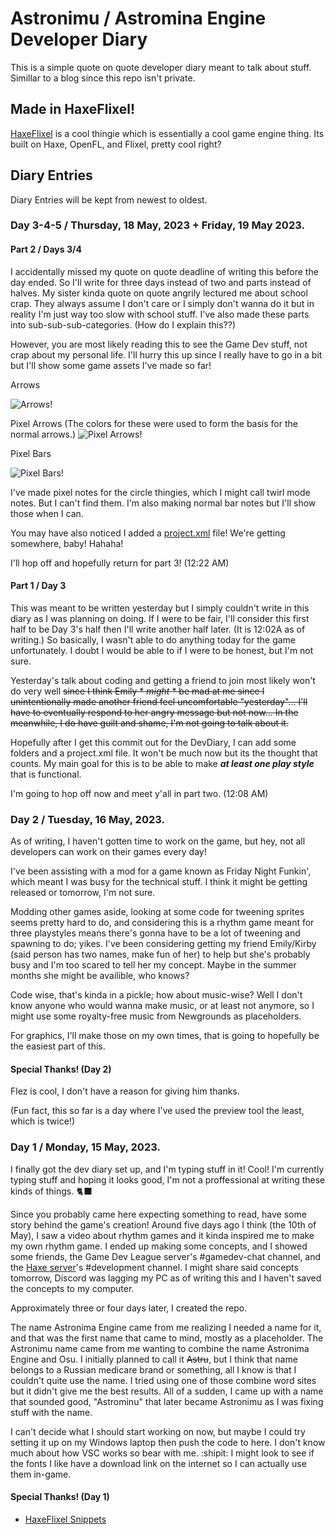 # Astronimu / Astromina Engine Developer Diary
This is a simple quote on quote developer diary meant to talk about stuff. Simillar to a blog since this repo isn't private.
## Made in HaxeFlixel!
[HaxeFlixel](https://haxeflixel.com) is a cool thingie which is essentially a cool game engine thing. Its built on Haxe, OpenFL, and Flixel, pretty cool right?
## Diary Entries

Diary Entries will be kept from newest to oldest.
### Day 3-4-5 / Thursday, 18 May, 2023 + Friday, 19 May 2023.
#### Part 2 / Days 3/4

I accidentally missed my quote on quote deadline of writing this before the day ended. So I'll write for three days instead of two and parts instead of halves. My sister kinda quote on quote angrily lectured me about school crap. They always assume I don't care or I simply don't wanna do it but in reality I'm just way too slow with school stuff. I've also made these parts into sub-sub-sub-categories. (How do I explain this??)

However, you are most likely reading this to see the Game Dev stuff, not crap about my personal life. I'll hurry this up since I really have to go in a bit but I'll show some game assets I've made so far!

Arrows

![Arrows!](https://media.discordapp.net/attachments/85338836384628736/1108943468421730304/ypGKQtIAbypAAAAAElFTkSuQmCC.png?width=384&height=288)

Pixel Arrows (The colors for these were used to form the basis for the normal arrows.)
![Pixel Arrows!](https://images-ext-1.discordapp.net/external/bbeJceC_YTSm9fqIrcIaQzjo3G93IiP8QFEGeds9j1E/https/art.pixilart.com/sr22dede9f9727e.png?width=450&height=450)

Pixel Bars

![Pixel Bars!](https://images-ext-2.discordapp.net/external/QtLZrNOCl9Yz6Yhl2KJYIsaqaZsDA7XkhMaJAvL7fRQ/https/art.pixilart.com/sr226eb2c22db5b.png?width=450&height=450)

I've made pixel notes for the circle thingies, which I might call twirl mode notes. But I can't find them. I'm also making normal bar notes but I'll show those when I can.

You may have also noticed I added a [project.xml](project.xml) file! We're getting somewhere, baby! Hahaha! 

I'll hop off and hopefully return for part 3!
(12:22 AM)


#### Part 1 / Day 3

This was meant to be written yesterday but I simply couldn't write in this diary as I was planning on doing. If I were to be fair, I'll consider this first half to be Day 3's half then I'll write another half later. (It is 12:02A as of writing.) So basically, I wasn't able to do anything today for the game unfortunately. I doubt I would be able to if I were to be honest, but I'm not sure.

Yesterday's talk about coding and getting a friend to join most likely won't do very well ~~since I think Emily * *might* * be mad at me since I unintentionally made another friend feel uncomfortable "yesterday"... I'll have to eventually respond to her angry message but not now... In the meanwhile, I do have guilt and shame, I'm not going to talk about it.~~

Hopefully after I get this commit out for the DevDiary, I can add some folders and a project.xml file. It won't be much now but its the thought that counts. My main goal for this is to be able to make ***at least one play style*** that is functional.

I'm going to hop off now and meet y'all in part two. (12:08 AM)

### Day 2 / Tuesday, 16 May, 2023.
As of writing, I haven't gotten time to work on the game, but hey, not all developers can work on their games every day!

I've been assisting with a mod for a game known as Friday Night Funkin', which meant I was busy for the technical stuff. I think it might be getting released or tomorrow, I'm not sure.

Modding other games aside, looking at some code for tweening sprites seems pretty hard to do, and considering this is a rhythm game meant for three playstyles means there's gonna have to be a lot of tweening and spawning to do; yikes. I've been considering getting my friend Emily/Kirby (said person has two names, make fun of her) to help but she's probably busy and I'm too scared to tell her my concept. Maybe in the summer months she might be availible, who knows?

Code wise, that's kinda in a pickle; how about music-wise? Well I don't know anyone who would wanna make music, or at least not anymore, so I might use some royalty-free music from Newgrounds as placeholders.

For graphics, I'll make those on my own times, that is going to hopefully be the easiest part of this.

#### Special Thanks! (Day 2)
Flez is cool, I don't have a reason for giving him thanks.

(Fun fact, this so far is a day where I've used the preview tool the least, which is twice!)


### Day 1 / Monday, 15 May, 2023.
I finally got the dev diary set up, and I'm typing stuff in it! Cool! I'm currently typing stuff and hoping it looks good, I'm not a proffessional at writing these kinds of things. 🐈‍⬛

Since you probably came here expecting something to read, have some story behind the game's creation! Around five days ago I think (the 10th of May), I saw a video about rhythm games and it kinda inspired me to make my own rhythm game. 
I ended up making some concepts, and I showed some friends, the Game Dev League server's #gamedev-chat channel, and the [Haxe server](https://discordapp.com/invite/rqEBAgF)'s #development channel. I might share said concepts tomorrow, Discord was lagging my PC as of writing this and I haven't saved the concepts to my computer.

Approximately three or four days later, I created the repo.

The name Astronima Engine came from me realizing I needed a name for it, and that was the first name that came to mind, mostly as a placeholder. The Astronimu name came from me wanting to combine the name Astronima Engine and Osu. I initially planned to call it ~~Astru~~, but I think that name belongs to a Russian medicare brand or something, all I know is that I couldn't quite use the name. I tried using one of those combine word sites but it didn't give me the best results. All of a sudden, I came up with a name that sounded good, "Astrominu" that later became Astronimu as I was fixing stuff with the name.

I can't decide what I should start working on now, but maybe I could try setting it up on my Windows laptop then push the code to here. I don't know much about how VSC works so bear with me. :shipit:
I might look to see if the fonts I like have a download link on the internet so I can actually use them in-game.
#### Special Thanks! (Day 1)
- [HaxeFlixel Snippets](https://snippets.haxeflixel.com/)

